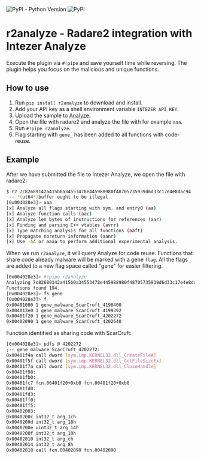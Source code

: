 ![PyPI - Python Version](https://img.shields.io/pypi/pyversions/r2analyze)
![PyPI](https://img.shields.io/pypi/v/r2analyze)
# r2analyze - Radare2 integration with Intezer Analyze

Execute the plugin via `#!pipe` and save yourself time while reversing. The plugin helps you focus on the malicious and unique functions.

## How to use

1. Run `pip install r2analyze` to download and install.
2. Add your API key as a shell environment variable `INTEZER_API_KEY`.
3. Upload the sample to [Analyze](https://analyze.intezer.com).
3. Open the file with radare2 and analyze the file with for example `aaa`.
4. Run `#!pipe r2analyze`.
5. Flag starting with `gene_` has been added to all functions with code-reuse.

## Example

After we have submitted the file to Intezer Analyze, we open the file
with radare2:

```bash
$ r2 7c82689142a415b0a34553478e445988980f48705735939d6d33c17e4e8dac94
 -- *(ut64*)buffer ought to be illegal
[0x004028e3]> aaa
[x] Analyze all flags starting with sym. and entry0 (aa)
[x] Analyze function calls (aac)
[x] Analyze len bytes of instructions for references (aar)
[x] Finding and parsing C++ vtables (avrr)
[x] Type matching analysis for all functions (aaft)
[x] Propagate noreturn information (aanr)
[x] Use -AA or aaaa to perform additional experimental analysis.
```

When we run `r2analyze`, it will query Analyze for code reuse. Functions
that share code already malware will be marked with a gene `flag`. All
the flags are added to a new flag space called "gene" for easier
filtering.

```bash
[0x004028e3]> #!pipe r2analyze
Analyzing 7c82689142a415b0a34553478e445988980f48705735939d6d33c17e4e8dac94
Functions found 194.
[0x004028e3]> fs gene
[0x004028e3]> f
0x00401000 1 gene_malware_ScarCruft_4198400
0x004013e0 1 gene_malware_ScarCruft_4199392
0x00401f20 1 gene_malware_ScarCruft_4202272
0x00402090 1 gene_malware_ScarCruft_4202640
```

Function identified as sharing code with ScarCruft:

```bash
[0x004028e3]> pdfs @ 4202272
;-- gene_malware_ScarCruft_4202272:
0x00401f4a call dword [sym.imp.KERNEL32.dll_CreateFileA]
0x00401f5f call dword [sym.imp.KERNEL32.dll_GetFileSizeEx]
0x00401f7a call dword [sym.imp.KERNEL32.dll_CloseHandle]
0x00401f98:
0x00401fb0:
0x00401fc7 fcn.00401f20+0xb0 fcn.00401f20+0xb0
0x00401fd0:
0x00401fd3:
0x00401ff0:
0x00401ff5:
0x00402003:
0x0040200c int32_t arg_1ch
0x0040200d int32_t arg_18h
0x0040200e uint32_t arg_14h
0x0040200f int32_t arg_10h
0x00402010 int32_t arg_ch
0x00402014 int32_t arg_8h
0x00402018 call fcn.00402090 fcn.00402090
```
